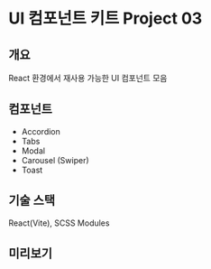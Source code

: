 # UI 컴포넌트 키트 Project 03

## 개요
React 환경에서 재사용 가능한 UI 컴포넌트 모음

## 컴포넌트
- Accordion
- Tabs
- Modal
- Carousel (Swiper)
- Toast

## 기술 스택
React(Vite), SCSS Modules

## 미리보기
